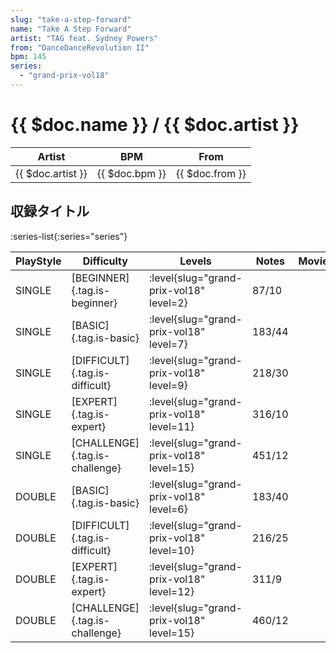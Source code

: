 ```yaml
---
slug: "take-a-step-forward"
name: "Take A Step Forward"
artist: "TAG feat. Sydney Powers"
from: "DanceDanceRevolution II"
bpm: 145
series:
  - "grand-prix-vol18"
---
```


# {{ $doc.name }} / {{ $doc.artist }}

|Artist|BPM|From|
|------|---|----|
|{{ $doc.artist }}|{{ $doc.bpm }}|{{ $doc.from }}|

## 収録タイトル

:series-list{:series="series"}

|PlayStyle|Difficulty|Levels|Notes|Movie|
|---------|----------|------|-----|-----|
|SINGLE|[BEGINNER]{.tag.is-beginner}|<div class="field is-grouped is-grouped-multiline"> :level{slug="grand-prix-vol18" level=2}</div>|87/10||
|SINGLE|[BASIC]{.tag.is-basic}|<div class="field is-grouped is-grouped-multiline"> :level{slug="grand-prix-vol18" level=7}</div>|183/44||
|SINGLE|[DIFFICULT]{.tag.is-difficult}|<div class="field is-grouped is-grouped-multiline"> :level{slug="grand-prix-vol18" level=9}</div>|218/30||
|SINGLE|[EXPERT]{.tag.is-expert}|<div class="field is-grouped is-grouped-multiline"> :level{slug="grand-prix-vol18" level=11}</div>|316/10||
|SINGLE|[CHALLENGE]{.tag.is-challenge}|<div class="field is-grouped is-grouped-multiline"> :level{slug="grand-prix-vol18" level=15}</div>|451/12||
|DOUBLE|[BASIC]{.tag.is-basic}|<div class="field is-grouped is-grouped-multiline"> :level{slug="grand-prix-vol18" level=6}</div>|183/40||
|DOUBLE|[DIFFICULT]{.tag.is-difficult}|<div class="field is-grouped is-grouped-multiline"> :level{slug="grand-prix-vol18" level=10}</div>|216/25||
|DOUBLE|[EXPERT]{.tag.is-expert}|<div class="field is-grouped is-grouped-multiline"> :level{slug="grand-prix-vol18" level=12}</div>|311/9||
|DOUBLE|[CHALLENGE]{.tag.is-challenge}|<div class="field is-grouped is-grouped-multiline"> :level{slug="grand-prix-vol18" level=15}</div>|460/12||
